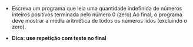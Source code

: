 -  Escreva um programa que leia uma quantidade indefinida de números inteiros positivos terminada pelo
número 0 (zero).Ao final, o programa deve mostrar a média aritmética de todos os números lidos
(excluindo o zero).

 -  **Dica: use repetição com teste no final**
